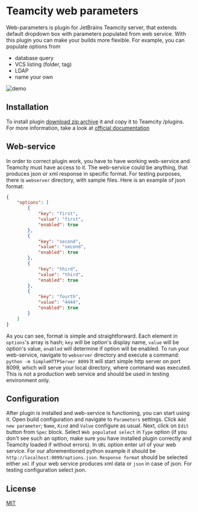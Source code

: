 Teamcity web parameters
=======================
Web-parameters is plugin for JetBrains Teamcity server, that extends default dropdown box with parameters populated from web service.
With this plugin you can make your builds more flexible. For example, you can populate options from
  - database query
  - VCS listing (folder, tag)
  - LDAP
  - name your own

![demo](https://github.com/grundic/teamcity-web-parameters/blob/master/demo/teamcity-web-parameters.gif?raw=true)

Installation
-------------
To install plugin [download zip archive](https://bintray.com/grundic/generic/teamcity-web-parameters/view/files) it and copy it to Teamcity <data directory>/plugins. For more information, take a look at [official documentation](https://confluence.jetbrains.com/display/TCD8/Installing+Additional+Plugins)

Web-service
-----------
In order to correct plugin work, you have to have working web-service and Teamcity must have access to it. The web-service could be anything, that produces json or xml response in specific format.
For testing purposes, there is `webserver` directory, with sample files. Here is an example of json format:
```json
{
    "options": [
        {
            "key": "first",
            "value": "first",
            "enabled": true
        },
        {
            "key": "second",
            "value": "second",
            "enabled": true
        },
        {
            "key": "third",
            "value": "third",
            "enabled": true
        },
        {
            "key": "fourth",
            "value": "4444",
            "enabled": true
        }
    ]
}
```
As you can see, format is simple and straightforward. Each element in `options`'s array is hash; `key`  will be option's display name, `value` will be option's value, `enabled` will determine if option will be enabled.
To run your web-service, navigate to `webserver` directory and execute a command:
```python -m SimpleHTTPServer 8099```
It will start simple http server on port 8099, which will serve your local directory, where command was executed. This is not a production web service and should be used in testing environment only.

Configuration
-------------
After plugin is installed and web-service is functioning, you can start using it.
Open build configuration and navigate to `Parameters` settings. Click `Add new parameter`; `Name`, `Kind` and `Value` configure as usual. Next, click on `Edit` button from `Spec` block. 
Select `Web populated select` in `Type` option (if you don't see such an option, make sure you have installed plugin correctly and Teamcity loaded if without errors).
In `URL` option enter url of your web service. For our aforementioned python example it should be ```http://localhost:8099/options.json```.
`Response format` should be selected either `xml` if your web service produces xml data or `json` in case of json. For testing configuration select json.

License
-------
[MIT](https://github.com/grundic/teamcity-web-parameters/blob/master/LICENSE)

